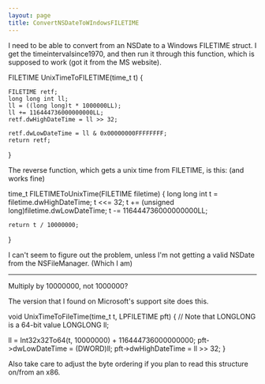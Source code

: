 ```yaml
---
layout: page
title: ConvertNSDateToWIndowsFILETIME
---
```


I need to be able to convert from an NSDate to a Windows FILETIME struct. I get the timeintervalsince1970, and then run it through this function, which is supposed to work (got it from the MS website).

    
FILETIME UnixTimeToFILETIME(time_t t)
{
	
	FILETIME retf;
	long long int ll;
	ll = ((long long)t * 1000000LL);
	ll += 116444736000000000LL;
	retf.dwHighDateTime = ll >> 32;
	
	retf.dwLowDateTime = ll & 0x00000000FFFFFFFF;
	return retf;
}


The reverse function, which gets a unix time from FILETIME, is this: (and works fine)
    
time_t FILETIMEToUnixTime(FILETIME filetime)
{
	long long int t = filetime.dwHighDateTime;
    t <<= 32;
    t += (unsigned long)filetime.dwLowDateTime;
    t -= 116444736000000000LL;

	return t / 10000000;


}


I can't seem to figure out the problem, unless I'm not getting a valid NSDate from the NSFileManager. (Which I am)

----

Multiply by 10000000, not 1000000?

The version that I found on Microsoft's support site does this.

    
 void UnixTimeToFileTime(time_t t, LPFILETIME pft)
 {
   // Note that LONGLONG is a 64-bit value
   LONGLONG ll;

   ll = Int32x32To64(t, 10000000) + 116444736000000000;
   pft->dwLowDateTime = (DWORD)ll;
   pft->dwHighDateTime = ll >> 32;
 }
 

Also take care to adjust the byte ordering if you plan to read this structure on/from an x86.

